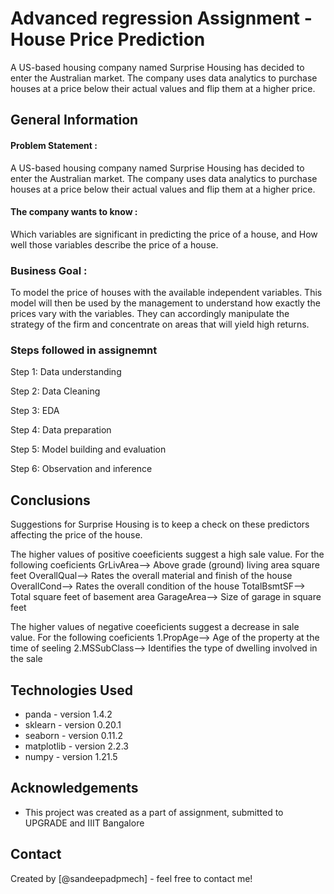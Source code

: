 # Advanced regression Assignment - House Price Prediction

A US-based housing company named Surprise Housing has decided to enter the Australian market. The company uses data analytics to purchase houses at a price below their actual values and flip them at a higher price.

## General Information
#### Problem Statement :
A US-based housing company named Surprise Housing has decided to enter the Australian market. The company uses data analytics to purchase houses at a price below their actual values and flip them at a higher price.

#### The company wants to know :
Which variables are significant in predicting the price of a house, and How well those variables describe the price of a house.

### Business Goal :
To model the price of houses with the available independent variables. This model will then be used by the management to understand how exactly the prices vary with the variables. They can accordingly manipulate the strategy of the firm and concentrate on areas that will yield high returns.

### Steps followed in assignemnt
Step 1: Data understanding

Step 2: Data Cleaning

Step 3: EDA

Step 4: Data preparation

Step 5: Model building and evaluation

Step 6: Observation and inference

## Conclusions
Suggestions for Surprise Housing is to keep a check on these predictors affecting the price of the house.

The higher values of positive coeeficients suggest a high sale value. For the following coeficients
GrLivArea--> Above grade (ground) living area square feet
OverallQual--> Rates the overall material and finish of the house
OverallCond--> Rates the overall condition of the house
TotalBsmtSF--> Total square feet of basement area
GarageArea--> Size of garage in square feet

The higher values of negative coeeficients suggest a decrease in sale value. For the following coeficients
1.PropAge--> Age of the property at the time of seeling
2.MSSubClass--> Identifies the type of dwelling involved in the sale


## Technologies Used
- panda - version 1.4.2
- sklearn - version 0.20.1
- seaborn - version 0.11.2
- matplotlib - version 2.2.3
- numpy - version 1.21.5

## Acknowledgements
- This project was created as a part of assignment, submitted to UPGRADE and IIIT Bangalore


## Contact
Created by [@sandeepadpmech] - feel free to contact me!
